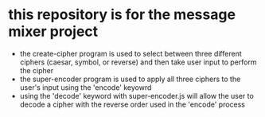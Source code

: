 # this repository is for the message mixer project
- the create-cipher program is used to select between three different ciphers (caesar, symbol, or reverse) and then take user input to perform the cipher
- the super-encoder program is used to apply all three ciphers to the user's input using the 'encode' keyowrd
- using the 'decode' keyword with super-encoder.js will allow the user to decode a cipher with the reverse order used in the 'encode' process
